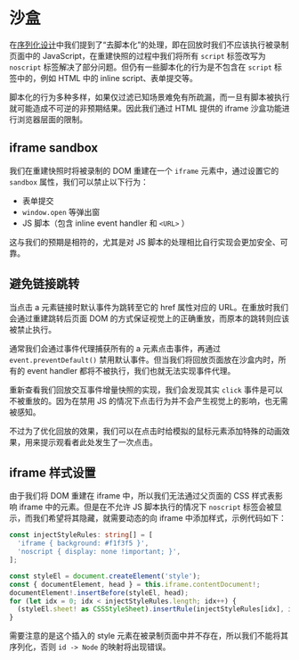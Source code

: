 # 沙盒

在[序列化设计](./serialization.md)中我们提到了“去脚本化”的处理，即在回放时我们不应该执行被录制页面中的 JavaScript，在重建快照的过程中我们将所有 `script` 标签改写为 `noscript` 标签解决了部分问题。但仍有一些脚本化的行为是不包含在 `script` 标签中的，例如 HTML 中的 inline script、表单提交等。

脚本化的行为多种多样，如果仅过滤已知场景难免有所疏漏，而一旦有脚本被执行就可能造成不可逆的非预期结果。因此我们通过 HTML 提供的 iframe 沙盒功能进行浏览器层面的限制。

## iframe sandbox

我们在重建快照时将被录制的 DOM 重建在一个 `iframe` 元素中，通过设置它的 `sandbox` 属性，我们可以禁止以下行为：

- 表单提交
- `window.open` 等弹出窗
- JS 脚本（包含 inline event handler 和 `<URL>` ）

这与我们的预期是相符的，尤其是对 JS 脚本的处理相比自行实现会更加安全、可靠。

## 避免链接跳转

当点击 a 元素链接时默认事件为跳转至它的 href 属性对应的 URL。在重放时我们会通过重建跳转后页面 DOM 的方式保证视觉上的正确重放，而原本的跳转则应该被禁止执行。

通常我们会通过事件代理捕获所有的 a 元素点击事件，再通过 `event.preventDefault()` 禁用默认事件。但当我们将回放页面放在沙盒内时，所有的 event handler 都将不被执行，我们也就无法实现事件代理。

重新查看我们回放交互事件增量快照的实现，我们会发现其实 `click` 事件是可以不被重放的。因为在禁用 JS 的情况下点击行为并不会产生视觉上的影响，也无需被感知。

不过为了优化回放的效果，我们可以在点击时给模拟的鼠标元素添加特殊的动画效果，用来提示观看者此处发生了一次点击。

## iframe 样式设置

由于我们将 DOM 重建在 iframe 中，所以我们无法通过父页面的 CSS 样式表影响 iframe 中的元素。但是在不允许 JS 脚本执行的情况下 `noscript` 标签会被显示，而我们希望将其隐藏，就需要动态的向 iframe 中添加样式，示例代码如下：

```typescript
const injectStyleRules: string[] = [
  'iframe { background: #f1f3f5 }',
  'noscript { display: none !important; }',
];

const styleEl = document.createElement('style');
const { documentElement, head } = this.iframe.contentDocument!;
documentElement!.insertBefore(styleEl, head);
for (let idx = 0; idx < injectStyleRules.length; idx++) {
  (styleEl.sheet! as CSSStyleSheet).insertRule(injectStyleRules[idx], idx);
}
```

需要注意的是这个插入的 style 元素在被录制页面中并不存在，所以我们不能将其序列化，否则 `id -> Node` 的映射将出现错误。